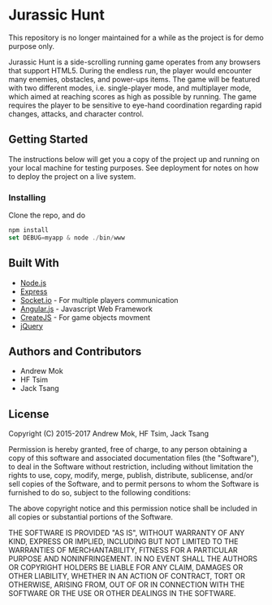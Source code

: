 Jurassic Hunt
======

This repository is no longer maintained for a while as the project is for demo purpose only.

Jurassic Hunt is a side-scrolling running game operates from any browsers that support HTML5. During the endless run, the player would encounter many enemies, obstacles, and power-ups items. The game will be featured with two different modes, i.e. single-player mode, and multiplayer mode, which aimed at reaching scores as high as possible by running. The game requires the player to be sensitive to eye-hand coordination regarding rapid changes, attacks, and character control.

## Getting Started

The instructions below will get you a copy of the project up and running on your local machine for testing purposes. See deployment for notes on how to deploy the project on a live system.

### Installing

Clone the repo, and do
```javascript
npm install
set DEBUG=myapp & node ./bin/www
```

## Built With

- [Node.js](https://nodejs.org/en/)
- [Express](http://expressjs.com/)
- [Socket.io](https://socket.io/) - For multiple players communication
- [Angular.js](https://angularjs.org/) - Javascript Web Framework
- [CreateJS](http://createjs.com/) - For game objects movment
- [jQuery](https://jquery.com/)

## Authors and Contributors

- Andrew Mok
- HF Tsim
- Jack Tsang

## License

Copyright (C) 2015-2017 Andrew Mok, HF Tsim, Jack Tsang

Permission is hereby granted, free of charge, to any person obtaining a copy of this software and associated documentation files (the "Software"), to deal in the Software without restriction, including without limitation the rights to use, copy, modify, merge, publish, distribute, sublicense, and/or sell copies of the Software, and to permit persons to whom the Software is furnished to do so, subject to the following conditions:

The above copyright notice and this permission notice shall be included in all copies or substantial portions of the Software.

THE SOFTWARE IS PROVIDED "AS IS", WITHOUT WARRANTY OF ANY KIND, EXPRESS OR IMPLIED, INCLUDING BUT NOT LIMITED TO THE WARRANTIES OF MERCHANTABILITY, FITNESS FOR A PARTICULAR PURPOSE AND NONINFRINGEMENT. IN NO EVENT SHALL THE AUTHORS OR COPYRIGHT HOLDERS BE LIABLE FOR ANY CLAIM, DAMAGES OR OTHER LIABILITY, WHETHER IN AN ACTION OF CONTRACT, TORT OR OTHERWISE, ARISING FROM, OUT OF OR IN CONNECTION WITH THE SOFTWARE OR THE USE OR OTHER DEALINGS IN THE SOFTWARE.
